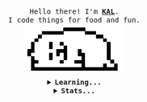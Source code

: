 <p align="center">
  <br>
  <samp>
    Hello there! I'm <b><a rel="nofollow noopener noreferrer" target="_blank" href="https://kalvin.io">KAL</a></b>.
    <br>I code things for food and fun.<br>
  </samp>
  <img align="center" src="https://raw.githubusercontent.com/kalvin807/kalvin807/master/assets/dog.gif" width="200" />
</p>
<details align="center">
  <summary><b><samp>Learning...</samp></b></summary>
  <samp style={display: flex;}>
    <img align="center" src="https://raw.githubusercontent.com/kalvin807/kalvin807/master/assets/your-rust.jpg" width="500" />
    <img align="center" src="https://github.com/cat-milk/Anime-Girls-Holding-Programming-Books/blob/master/Go/Kokoa_Hoto_And_Chino_Kafuu_Reading_The_Go_Programming_Language.png" width="500" />
    <img align="center" src="https://github.com/cat-milk/Anime-Girls-Holding-Programming-Books/blob/master/Javascript/Zero_Two_Holding_Nodejs_8_the_Right_Way.png" width="500" />
    <img align="center" src="https://github.com/cat-milk/Anime-Girls-Holding-Programming-Books/blob/master/Python/Anya_with_python_book.png" width="500" />
  </samp>
</details>
<details align="center">
  <summary><b><samp>Stats...</samp></b></summary>
  <samp>
  <img align="center" src="https://github-readme-stats.vercel.app/api?username=kalvin807&theme=tokyonight&count_private=true&show_icons=true" />
  <br><br/>
  <img align="center" src="https://github-readme-stats.vercel.app/api/top-langs/?username=kalvin807&theme=tokyonight&hide=jupyter notebook,ShaderLab,c%23&langs_count=10" />
  </samp>
</details>
 
